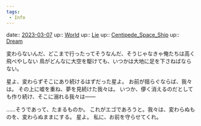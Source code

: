 ```yaml
---
tags:
 - Info
---
```


date:: [2023-03-07](/Daily_Note/2023-03-07.md)
up:: [World](Bar/Novel/Topics/World.md)
up:: [Lie](Bar/Novel/Topics/Lie.md)
up:: [Centipede_Space_Ship](Bar/Novel/Nacaria/Centipede_Space_Ship.md)
up:: [Dream](../Bar/Novel/Topics/Dream.md)

変わらないんだ、どこまで行ったってそうなんだ、そうじゃなきゃ俺たちは高く飛べやしない
鳥がどんなに大空を駆けても、いつかは大地に足を下さねばならない。

星よ、変わらずそこにあり続けるはずだった星よ。
お前が揺らぐならば、我々は。
その上に嘘を重ね、夢を見続けた我々は。
いつか、儚く消えるのだとしても作り続け、そこに溺れる我々は――


……そうであって、たまるものか。
これがエゴであろうと。我々は、変わらぬものを、変わらぬままにする。
星よ。
私に、お前を守らせてくれ。